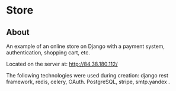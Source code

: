 <p align="center">
 <h1>Store</h1>
</p>



## About
An example of an online store on Django with a payment system, authentication, shopping cart, etc.

Located on the server at: http://84.38.180.112/

The following technologies were used during creation: django rest framework, redis, celery, OAuth. PostgreSQL, stripe, smtp.yandex .



